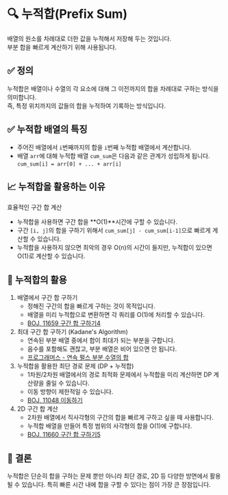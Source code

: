 # 🔍 누적합(Prefix Sum)
배열의 원소를 차례대로 더한 값을 누적해서 저장해 두는 것입니다.<br>
부분 합을 빠르게 계산하기 위해 사용됩니다.

## ✅ 정의
누적합은 배열이나 수열의 각 요소에 대해 그 이전까지의 합을 차례대로 구하는 방식을 의미합니다.<br>
즉, 특정 위치까지의 값들의 합을 누적하여 기록하는 방식입니다.

## ✅ 누적합 배열의 특징
- 주어진 배열에서 `i`번째까지의 합을 `i`번째 누적합 배열에서 계산합니다.
- 배열  `arr`에 대해 누적합 배열 `cum_sum`은 다음과 같은 관계가 성립하게 됩니다.
  `cum_sum[i] = arr[0] + ... + arr[i]`

## 📈 누적합을 활용하는 이유
효율적인 구간 합 계산
   - 누적합을 사용하면 구간 합을 **O(1)**시간에 구할 수 있습니다.
   - 구간 `[i, j]`의 합을 구하기 위해서 `cum_sum[j] - cum_sum[i-1]`으로 빠르게 계산할 수 있습니다.
   - 누적합을 사용하지 않으면 최악의 경우 O(n)의 시간이 들지만, 누적합이 있으면 O(1)로 계산할 수 있습니다.

## 🔄 누적합의 활용
1. 배열에서 구간 합 구하기
   - 정해진 구간의 합을 빠르게 구하는 것이 목적입니다.
   - 배열을 미리 누적합으로 변환하면 각 쿼리를 O(1)에 처리할 수 있습니다.
   - [BOJ, 11659 구간 합 구하기4](https://www.acmicpc.net/problem/11659)
2. 최대 구간 합 구하기 (Kadane's Algorithm)
   - 연속된 부분 배열 중에서 합이 최대가 되는 부분을 구합니다.
   - 음수를 포함해도 괜찮고, 부분 배열은 비어 있으면 안 됩니다.
   - [프로그래머스 - 연속 펄스 부분 수열의 합](https://school.programmers.co.kr/learn/courses/30/lessons/161988)
3. 누적합을 활용한 최단 경로 문제 (DP + 누적합)
   - 1차원/2차원 배열에서의 경로 최적화 문제에서 누적합을 미리 계산하면 DP 계산량을 줄일 수 있습니다.
   - 이동 방향이 제한적일 수 있습니다.
   - [BOJ, 11048 이동하기](https://www.acmicpc.net/problem/11048)
4. 2D 구간 합 계산
   - 2차원 배열에서 직사각형의 구간의 합을 빠르게 구하고 싶을 때 사용합니다.
   - 누적합 배열을 만들어 특정 범위의 사각형의 합을 O(1)에 구합니다.
   - [BOJ, 11660 구간 합 구하기5](https://www.acmicpc.net/problem/11660)


## 📌 결론
누적합은 단순히 합을 구하는 문제 뿐만 아니라 최단 경로, 2D 등 다양한 방면에서 활용될 수 있습니다.
특히 빠른 시간 내에 합을 구할 수 있다는 점이 가장 큰 장점입니다.
